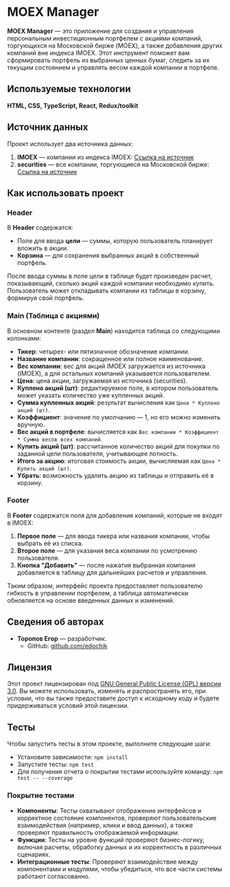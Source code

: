 # MOEX Manager

**MOEX Manager** — это приложение для создания и управления персональным инвестиционным портфелем с акциями компаний, торгующихся на Московской бирже (MOEX), а также добавления других компаний вне индекса IMOEX. Этот инструмент поможет вам сформировать портфель из выбранных ценных бумаг, следить за их текущим состоянием и управлять весом каждой компании в портфеле.

## Используемые технологии

**HTML, CSS, TypeScript, React, Redux/toolkit**

## Источник данных

Проект использует два источника данных:

1. **IMOEX** — компании из индекса IMOEX:
   [Ссылка на источник](https://iss.moex.com/iss/statistics/engines/stock/markets/index/analytics/IMOEX.json?limit=100)
2. **securities** — все компании, торгующиеся на Московской бирже:
   [Ссылка на источник](https://iss.moex.com/iss/engines/stock/markets/shares/boards/TQBR/securities.json)


## Как использовать проект

### Header

В **Header** содержатся:

- Поле для ввода **цели** — суммы, которую пользователь планирует вложить в акции.
- **Корзина** — для сохранения выбранных акций в собственный портфель.

После ввода суммы в поле цели в таблице будет произведен расчет, показывающий, сколько акций каждой компании необходимо купить. Пользователь может откладывать компании из таблицы в корзину, формируя свой портфель.

### Main (Таблица с акциями)

В основном контенте (раздел **Main**) находится таблица со следующими колонками:

- **Тикер**: четырех- или пятизначное обозначение компании.
- **Название компании**: сокращенное или полное наименование.
- **Вес компании**: вес для акций IMOEX загружается из источника (IMOEX), а для остальных компаний указывается пользователем.
- **Цена**: цена акции, загружаемая из источника (securities).
- **Куплено акций (шт)**: редактируемое поле, в котором пользователь может указать количество уже купленных акций.
- **Сумма купленных акций**: результат вычисления как `Цена * Куплено акций (шт)`.
- **Коэффициент**: значение по умолчанию — 1, но его можно изменить вручную.
- **Вес акций в портфеле**: вычисляется как `Вес компании * Коэффициент * Сумма весов всех компаний`.
- **Купить акций (шт)**: рассчитанное количество акций для покупки по заданной цели пользователя, учитывающее лотность.
- **Итого за акцию**: итоговая стоимость акции, вычисляемая как `Цена * Купить акций (шт)`.
- **Убрать**: возможность удалить акцию из таблицы и отправить её в корзину.

### Footer

В **Footer** содержатся поля для добавления компаний, которые не входят в IMOEX:

1. **Первое поле** — для ввода тикера или названия компании, чтобы выбрать её из списка.
2. **Второе поле** — для указания веса компании по усмотрению пользователя.
3. **Кнопка "Добавить"** — после нажатия выбранная компания добавляется в таблицу для дальнейших расчетов и управления.

Таким образом, интерфейс проекта предоставляет пользователю гибкость в управлении портфелем, а таблица автоматически обновляется на основе введенных данных и изменений.

## Сведения об авторах

- **Торопов Егор** — разработчик.
  - GitHub: [github.com/edochik](https://github.com/edochik)

## Лицензия

Этот проект лицензирован под [GNU General Public License (GPL) версии 3.0](https://www.gnu.org/licenses/gpl-3.0.html). Вы можете использовать, изменять и распространять его, при условии, что вы также предоставите доступ к исходному коду и будете придерживаться условий этой лицензии.

## Тесты

Чтобы запустить тесты в этом проекте, выполните следующие шаги:

- Установите зависимости: `npm install`
- Запустите тесты: `npm test`
- Для получения отчета о покрытии тестами используйте команду: `npm test -- --coverage`

### Покрытие тестами

- **Компоненты**: Тесты охватывают отображение интерфейсов и корректное состояние компонентов, проверяют пользовательские взаимодействия (например, клики и ввод данных), а также проверяют правильность отображаемой информации.
- **Функции**: Тесты на уровне функций проверяют бизнес-логику, включая расчеты, обработку данных и их корректность в различных сценариях.
- **Интеграционные тесты**: Проверяют взаимодействие между компонентами и модулями, чтобы убедиться, что все части системы работают согласованно.

